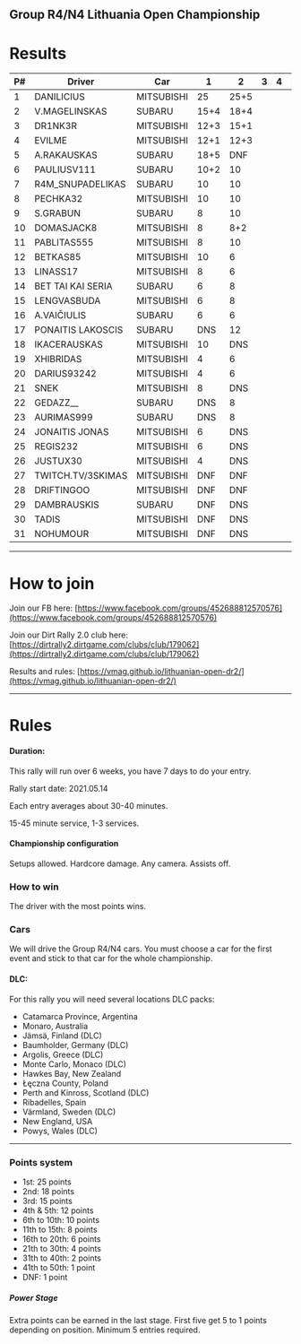 ## Group R4/N4 Lithuania Open Championship

# Results

| P# | Driver            | Car        | 1    | 2    | 3 | 4 | 5 | 6 | TOTAL | 
|----|-------------------|------------|------|------|---|---|---|---|-------| 
| 1  | DANILICIUS        | MITSUBISHI | 25   | 25+5 |   |   |   |   | 55    | 
| 2  | V.MAGELINSKAS     | SUBARU     | 15+4 | 18+4 |   |   |   |   | 41    | 
| 3  | DR1NK3R           | MITSUBISHI | 12+3 | 15+1 |   |   |   |   | 31    | 
| 4  | EVILME            | MITSUBISHI | 12+1 | 12+3 |   |   |   |   | 28    | 
| 5  | A.RAKAUSKAS       | SUBARU     | 18+5 | DNF  |   |   |   |   | 24    | 
| 6  | PAULIUSV111       | SUBARU     | 10+2 | 10   |   |   |   |   | 22    | 
| 7  | R4M_SNUPADELIKAS  | SUBARU     | 10   | 10   |   |   |   |   | 20    | 
| 8  | PECHKA32          | MITSUBISHI | 10   | 10   |   |   |   |   | 20    | 
| 9  | S.GRABUN          | SUBARU     | 8    | 10   |   |   |   |   | 18    | 
| 10 | DOMASJACK8        | MITSUBISHI | 8    | 8+2  |   |   |   |   | 18    | 
| 11 | PABLITAS555       | MITSUBISHI | 8    | 10   |   |   |   |   | 18    | 
| 12 | BETKAS85          | MITSUBISHI | 10   | 6    |   |   |   |   | 16    | 
| 13 | LINASS17          | MITSUBISHI | 8    | 6    |   |   |   |   | 14    | 
| 14 | BET TAI KAI SERIA | SUBARU     | 6    | 8    |   |   |   |   | 14    | 
| 15 | LENGVASBUDA       | MITSUBISHI | 6    | 8    |   |   |   |   | 14    | 
| 16 | A.VAIČIULIS       | SUBARU     | 6    | 6    |   |   |   |   | 12    | 
| 17 | PONAITIS LAKOSCIS | SUBARU     | DNS  | 12   |   |   |   |   | 12    | 
| 18 | IKACERAUSKAS      | MITSUBISHI | 10   | DNS  |   |   |   |   | 10    | 
| 19 | XHIBRIDAS         | MITSUBISHI | 4    | 6    |   |   |   |   | 10    | 
| 20 | DARIUS93242       | MITSUBISHI | 4    | 6    |   |   |   |   | 10    | 
| 21 | SNEK              | MITSUBISHI | 8    | DNS  |   |   |   |   | 8     | 
| 22 | GEDAZZ__          | SUBARU     | DNS  | 8    |   |   |   |   | 8     | 
| 23 | AURIMAS999        | SUBARU     | DNS  | 8    |   |   |   |   | 8     | 
| 24 | JONAITIS JONAS    | MITSUBISHI | 6    | DNS  |   |   |   |   | 6     | 
| 25 | REGIS232          | MITSUBISHI | 6    | DNS  |   |   |   |   | 6     | 
| 26 | JUSTUX30          | MITSUBISHI | 4    | DNS  |   |   |   |   | 4     | 
| 27 | TWITCH.TV/3SKIMAS | MITSUBISHI | DNF  | DNF  |   |   |   |   | 2     | 
| 28 | DRIFTINGOO        | MITSUBISHI | DNF  | DNF  |   |   |   |   | 2     | 
| 29 | DAMBRAUSKIS       | SUBARU     | DNF  | DNS  |   |   |   |   | 1     | 
| 30 | TADIS             | MITSUBISHI | DNF  | DNS  |   |   |   |   | 1     | 
| 31 | NOHUMOUR          | MITSUBISHI | DNF  | DNS  |   |   |   |   | 1     | 






---
# How to join

Join our FB here: [https://www.facebook.com/groups/452688812570576](https://www.facebook.com/groups/452688812570576)

Join our Dirt Rally 2.0 club here: [https://dirtrally2.dirtgame.com/clubs/club/179062](https://dirtrally2.dirtgame.com/clubs/club/179062)

Results and rules: [https://vmag.github.io/lithuanian-open-dr2/](https://vmag.github.io/lithuanian-open-dr2/)

---
# Rules
#### Duration:

This rally will run over 6 weeks, you have 7 days to do your entry.

Rally start date: 2021.05.14

Each entry averages about 30-40 minutes.

15-45 minute service, 1-3 services.

#### Championship configuration
Setups allowed. Hardcore damage. Any camera. Assists off.

### How to win
The driver with the most points wins. 

### Cars
We will drive the Group R4/N4 cars.  You must choose a car for the first event and stick to that car for the whole championship.

#### DLC:
For this rally you will need several locations DLC packs:

* Catamarca Province, Argentina
* Monaro, Australia
* Jämsä, Finland (DLC)
* Baumholder, Germany (DLC)
* Argolis, Greece (DLC)
* Monte Carlo, Monaco (DLC)
* Hawkes Bay, New Zealand
* Łęczna County, Poland
* Perth and Kinross, Scotland (DLC)
* Ribadelles, Spain
* Värmland, Sweden (DLC)
* New England, USA
* Powys, Wales (DLC)

--- 
### Points system

* 1st: 25 points
* 2nd: 18 points
* 3rd: 15 points
* 4th & 5th: 12 points
* 6th to 10th: 10 points
* 11th to 15th: 8 points
* 16th to 20th: 6 points
* 21th to 30th: 4 points
* 31th to 40th: 2 points
* 41th to 50th: 1 point
* DNF: 1 point

##### Power Stage
Extra points can be earned in the last stage. First five get 5 to 1 points depending on position. Minimum 5 entries required.




